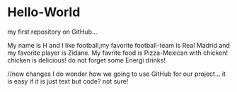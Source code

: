 # Hello-World
my first repository on GitHub...

My name is H and I like football,my favorite football-team is Real Madrid and my favorite player is Zidane.
My favrite food is Pizza-Mexican with chicken! chicken is delicious! do not forget some Energi drinks!

//new changes
I do wonder how we going to use GitHub for our project... it is easy if it is just text but code? not sure!
